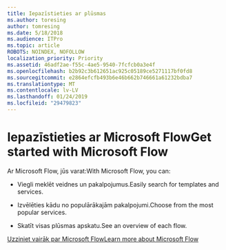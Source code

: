 ```yaml
---
title: Iepazīstieties ar plūsmas
ms.author: toresing
author: tomresing
ms.date: 5/18/2018
ms.audience: ITPro
ms.topic: article
ROBOTS: NOINDEX, NOFOLLOW
localization_priority: Priority
ms.assetid: 46adf2ae-f55c-4ae5-9540-7fcfcb0a3e4f
ms.openlocfilehash: b2b92c3b612651ac925c05189ce5271117bf0fd8
ms.sourcegitcommit: e2864efcfb493b6e46b662b746661a61232bdba7
ms.translationtype: MT
ms.contentlocale: lv-LV
ms.lasthandoff: 01/24/2019
ms.locfileid: "29479823"
---
```

# <a name="get-started-with-microsoft-flow"></a><span data-ttu-id="70943-102">Iepazīstieties ar Microsoft Flow</span><span class="sxs-lookup"><span data-stu-id="70943-102">Get started with Microsoft Flow</span></span>

<span data-ttu-id="70943-103">Ar Microsoft Flow, jūs varat:</span><span class="sxs-lookup"><span data-stu-id="70943-103">With Microsoft Flow, you can:</span></span>
  
- <span data-ttu-id="70943-104">Viegli meklēt veidnes un pakalpojumus.</span><span class="sxs-lookup"><span data-stu-id="70943-104">Easily search for templates and services.</span></span>
    
- <span data-ttu-id="70943-105">Izvēlēties kādu no populārākajām pakalpojumi.</span><span class="sxs-lookup"><span data-stu-id="70943-105">Choose from the most popular services.</span></span>
    
- <span data-ttu-id="70943-106">Skatīt visas plūsmas apskatu.</span><span class="sxs-lookup"><span data-stu-id="70943-106">See an overview of each flow.</span></span>
    
[<span data-ttu-id="70943-107">Uzziniet vairāk par Microsoft Flow</span><span class="sxs-lookup"><span data-stu-id="70943-107">Learn more about Microsoft Flow</span></span>](https://go.microsoft.com/fwlink/?linkid=874446)
  

